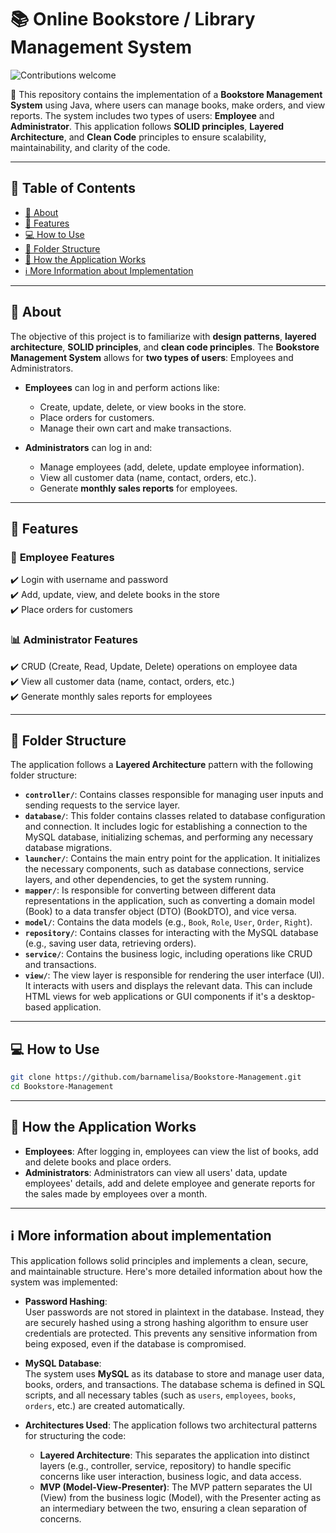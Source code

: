 # 📚 Online Bookstore / Library Management System  

![Contributions welcome](https://img.shields.io/badge/contributions-welcome-brightgreen.svg)

📌 This repository contains the implementation of a **Bookstore Management System** using Java, where users can manage books, make orders, and view reports. The system includes two types of users: **Employee** and **Administrator**. This application follows **SOLID principles**, **Layered Architecture**, and **Clean Code** principles to ensure scalability, maintainability, and clarity of the code.

---

## 📖 Table of Contents  
- [📌 About](#-about)  
- [🚀 Features](#-features)  
- [💻 How to Use](#-how-to-use)  
- [📂 Folder Structure](#-folder-structure)  
- [🔹 How the Application Works](#-how-the-application-works)  
- [ℹ️ More Information about Implementation](#ℹ️-more-information-about-implementation)

---

## 📌 About  

The objective of this project is to familiarize with **design patterns**, **layered architecture**, **SOLID principles**, and **clean code principles**. The **Bookstore Management System** allows for **two types of users**: Employees and Administrators.

- **Employees** can log in and perform actions like:
  - Create, update, delete, or view books in the store.
  - Place orders for customers.
  - Manage their own cart and make transactions.
  
- **Administrators** can log in and:
  - Manage employees (add, delete, update employee information).
  - View all customer data (name, contact, orders, etc.).
  - Generate **monthly sales reports** for employees.

---

## 🚀 Features  

### 📑 **Employee Features**  
✔️ Login with username and password  
✔️ Add, update, view, and delete books in the store  
✔️ Place orders for customers  

### 📊 **Administrator Features**  
✔️ CRUD (Create, Read, Update, Delete) operations on employee data  
✔️ View all customer data (name, contact, orders, etc.)  
✔️ Generate monthly sales reports for employees  

---

## 📂 Folder Structure  
The application follows a **Layered Architecture** pattern with the following folder structure:

- **`controller/`**: Contains classes responsible for managing user inputs and sending requests to the service layer.
- **`database/`**: This folder contains classes related to database configuration and connection. It includes logic for establishing a connection to the MySQL database, initializing schemas, and performing any necessary database migrations.
- **`launcher/`**: Contains the main entry point for the application. It initializes the necessary components, such as database connections, service layers, and other dependencies, to get the system running.
- **`mapper/`**: Is responsible for converting between different data representations in the application, such as converting a domain model (Book) to a data transfer object (DTO) (BookDTO), and vice versa.
- **`model/`**: Contains the data models (e.g., `Book`, `Role`, `User`, `Order`, `Right`).
- **`repository/`**: Contains classes for interacting with the MySQL database (e.g., saving user data, retrieving orders).
- **`service/`**: Contains the business logic, including operations like CRUD and transactions.
- **`view/`**: The view layer is responsible for rendering the user interface (UI). It interacts with users and displays the relevant data. This can include HTML views for web applications or GUI components if it's a desktop-based application.

---

## 💻 How to Use  
 
```sh
git clone https://github.com/barnamelisa/Bookstore-Management.git
cd Bookstore-Management
```

---

## 🔹 How the Application Works
-   **Employees**: After logging in, employees can view the list of books, add and delete books and place orders.
-   **Administrators**: Administrators can view all users' data, update employees' details, add and delete employee and generate reports for the sales made by employees over a month.

---

## ℹ️ More information about implementation

This application follows solid principles and implements a clean, secure, and maintainable structure. Here's more detailed information about how the system was implemented:

- **Password Hashing**:  
  User passwords are not stored in plaintext in the database. Instead, they are securely hashed using a strong hashing algorithm to ensure user credentials are protected. This prevents any sensitive information from being exposed, even if the database is compromised.

- **MySQL Database**:  
  The system uses **MySQL** as its database to store and manage user data, books, orders, and transactions. The database schema is defined in SQL scripts, and all necessary tables (such as `users`, `employees`, `books`, `orders`, etc.) are created automatically.

- **Architectures Used**:
  The application follows two architectural patterns for structuring the code:
   -   **Layered Architecture**: This separates the application into distinct layers (e.g., controller, service, repository) to handle specific concerns like user interaction, business logic, and data access.
   -   **MVP (Model-View-Presenter)**: The MVP pattern separates the UI (View) from the business logic (Model), with the Presenter acting as an intermediary between the two, ensuring a clean separation of concerns.